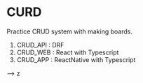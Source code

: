 # CURD

Practice CRUD system with making boards.

1.  CRUD_API : DRF
2.  CRUD_WEB : React with Typescript
3.  CRUD_APP : ReactNative with Typescript


--> 
z
